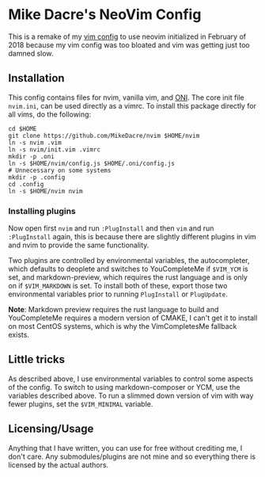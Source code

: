 # Mike Dacre's NeoVim Config

This is a remake of my [vim config](https://github.com/MikeDacre/.vim) to use
neovim initialized in February of 2018 because my vim config was too bloated
and vim was getting just too damned slow.

## Installation

This config contains files for nvim, vanilla vim, and
[ONI](https://github.com/onivim/oni). The core init file `nvim.ini`, can be
used directly as a vimrc. To install this package directly for all vims, do
the following:

```shell
cd $HOME
git clone https://github.com/MikeDacre/nvim $HOME/nvim
ln -s nvim .vim
ln -s nvim/init.vim .vimrc
mkdir -p .oni
ln -s $HOME/nvim/config.js $HOME/.oni/config.js
# Unnecessary on some systems
mkdir -p .config
cd .config
ln -s $HOME/nvim nvim
```

### Installing plugins

Now open first `nvim` and run `:PlugInstall` and then `vim` and run
`:PlugInstall` again, this is because there are slightly different plugins in
vim and nvim to provide the same functionality.

Two plugins are controlled by environmental variables, the autocompleter, which
defaults to deoplete and switches to YouCompleteMe if `$VIM_YCM` is set, and
markdown-preview, which requires the rust language and is only on if
`$VIM_MARKDOWN` is set. To install both of these, export those two
environmental variables prior to running `PlugInstall` or `PlugUpdate`.

**Note**: Markdown preview requires the rust language to build and
YouCompleteMe requires a modern version of CMAKE, I can't get it to install
on most CentOS systems, which is why the VimCompletesMe fallback exists.

## Little tricks

As described above, I use environmental variables to control some aspects of
the config. To switch to using markdown-composer or YCM, use the variables 
described above. To run a slimmed down version of vim with way fewer plugins,
set the `$VIM_MINIMAL` variable.

## Licensing/Usage

Anything that I have written, you can use for free without crediting me, I
don't care.  Any submodules/plugins are not mine and so everything there is
licensed by the actual authors.
